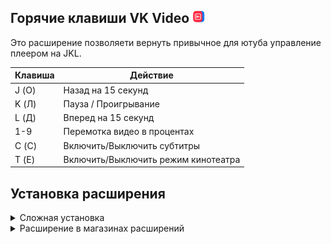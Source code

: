 <div>
  <h2>Горячие клавиши VK Video <img src="public/images/icon-32.png" width="20px"></h2>
  <p>Это расширение позволяети вернуть привычное для ютуба управление плеером на JKL.
</div>

| Клавиша | Действие                             |
|---------|--------------------------------------|
| J (О)   | Назад на 15 секунд                   |
| K (Л)   | Пауза / Проигрывание                 |
| L (Д)   | Вперед на 15 секунд                  |
| 1-9     | Перемотка видео в процентах          |
| C (С)   | Включить/Выключить субтитры          |
| T (Е)   | Включить/Выключить режим кинотеатра  |

<div>
<h2>Установка расширения</h2>

<details>
<summary>Cложная установка</summary>

1. Открыть страницу (chrome://extensions)
2. Включить режим разработчика (правый верхний угол)
3. Загрузить распакованное расширение (левый верхний угол)

</details>

<details>
<summary>Расширение в магазинах расширений</summary> 

1. https://vk.cc/cKRyjf
</details>
</div>
